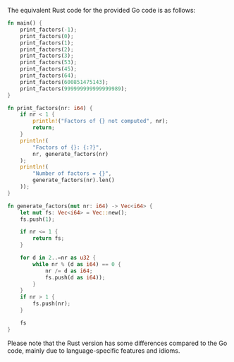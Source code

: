 The equivalent Rust code for the provided Go code is as follows:

```rust
fn main() {
    print_factors(-1);
    print_factors(0);
    print_factors(1);
    print_factors(2);
    print_factors(3);
    print_factors(53);
    print_factors(45);
    print_factors(64);
    print_factors(600851475143);
    print_factors(999999999999999989);
}

fn print_factors(nr: i64) {
    if nr < 1 {
        println!("Factors of {} not computed", nr);
        return;
    }
    println!(
        "Factors of {}: {:?}",
        nr, generate_factors(nr)
    );
    println!(
        "Number of factors = {}",
        generate_factors(nr).len()
    ));
}

fn generate_factors(mut nr: i64) -> Vec<i64> {
    let mut fs: Vec<i64> = Vec::new();
    fs.push(1);

    if nr <= 1 {
        return fs;
    }

    for d in 2..=nr as u32 {
        while nr % (d as i64) == 0 {
            nr /= d as i64;
            fs.push(d as i64));
        }
    }
    if nr > 1 {
        fs.push(nr);
    }

    fs
}
```

Please note that the Rust version has some differences compared to the Go code, mainly due to language-specific features and idioms.
